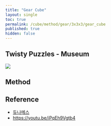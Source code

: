 ```yaml
---
title: "Gear Cube"
layout: single
toc: true
permalink: /cube/method/gear/3x3x3/gear_cube
published: true
hidden: false
---
```


<head>
  <base target="_blank">
</head>



## Twisty Puzzles - Museum

<a href="https://twistypuzzles.com/app/museum/museum_showitem.php?pkey=8362">
  <img src="https://twistypuzzles.com/museum/large/08362-01.jpg">
</a>



## Method



## Reference

- [듀나메스](https://youtu.be/ozOb0DbnnV0)
- <https://youtu.be/iPqEh9Vgtb4>

